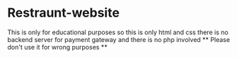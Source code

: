 # Restraunt-website
This is only for educational purposes so this is only html and css there is no backend server for payment gateway and there is no php involved
** Please don't use it for wrong purposes **
